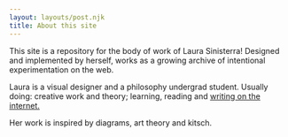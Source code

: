```yaml
---
layout: layouts/post.njk
title: About this site  
---
```


This site is a repository for the body of work of Laura Sinisterra!
Designed and implemented by herself, works as a growing archive of intentional experimentation on the web. 

Laura is a visual designer and a philosophy undergrad student. Usually doing: creative work and theory; learning, reading and <a href="https://listed.to/@theimpermanent" target="_blank">writing on the internet.</a> 

Her work is inspired by diagrams, art theory and kitsch.
